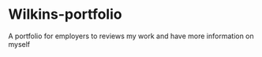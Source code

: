 # Wilkins-portfolio
A portfolio for employers to reviews my work and have more information on myself
